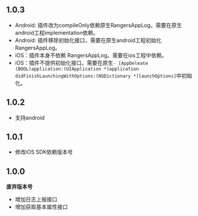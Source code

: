 ## 1.0.3

* Android: 插件改为compileOnly依赖原生RangersAppLog，需要在原生android工程implementation依赖。
* Android: 插件移除初始化接口，需要在原生android工程初始化RangersAppLog。
* iOS：插件本身不依赖 RangersAppLog。需要在ios工程中依赖。
* iOS：插件不提供初始化接口。需要在原生`- [AppDeleate (BOOL)application:(UIApplication *)application
    didFinishLaunchingWithOptions:(NSDictionary *)launchOptions]`中初始化。

## 1.0.2

* 支持android

## 1.0.1

* 修改iOS SDK依赖版本号

## 1.0.0

**废弃版本号**

* 增加日志上报接口
* 增加获取基本属性接口
